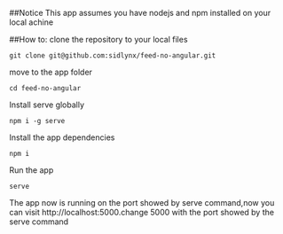 ##Notice
This app assumes you have nodejs and npm installed on your local achine

##How to:
clone the repository to your local files
```
git clone git@github.com:sidlynx/feed-no-angular.git
```
move to the app folder
```
cd feed-no-angular
```
Install serve globally
```
npm i -g serve
```
Install the app dependencies
```
npm i
```

Run the app
```
serve
```

The app now is running on the port showed by serve command,now you can visit 
http://localhost:5000.change 5000 with the port showed by the serve command

